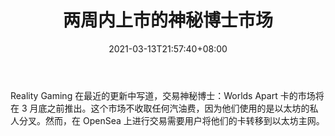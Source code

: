 ﻿---
title: "两周内上市的神秘博士市场"
date: 2021-03-13T21:57:40+08:00
lastmod: 2021-03-13T16:45:40+08:00
draft: false
authors: ["Erika"]
description: "Reality Gaming 在最近的更新中写道，交易神秘博士：Worlds Apart 卡的市场将在 3 月底之前推出。这个市场不收取任何汽油费，因为他们使用的是以太坊的私人分叉。然而，在 OpenSea 上进行交易需要用户将他们的卡转移到以太坊主网。"
featuredImage: "doctor-who-marketplace-coming-within-two-weeks.png"
tags: ["Digital Collectibles","数字收藏品","Play to Earn"]
categories: ["news"]
news: ["数字收藏品"]
weight: 
lightgallery: true
pinned: false
recommend: false
recommend1: false
---

Reality Gaming 在最近的更新中写道，交易神秘博士：Worlds Apart 卡的市场将在 3 月底之前推出。这个市场不收取任何汽油费，因为他们使用的是以太坊的私人分叉。然而，在 OpenSea 上进行交易需要用户将他们的卡转移到以太坊主网。

<!--more-->


